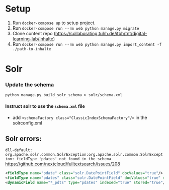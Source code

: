 # Setup

1. Run `docker-compose up` to setup project.
2. Run `docker-compose run --rm web python manage.py migrate`
3. Clone content repo (https://collaborating.tuhh.de/itbh/tnt/digital-learning-lab/inhalte)
4. Run `docker-compose run --rm web python manage.py import_content -f ./path-to-inhalte`


# Solr
### Update the schema
`python manage.py build_solr_schema > solr/schema.xml`
#### Instruct solr to use the `schema.xml` file
- add `<schemaFactory class="ClassicIndexSchemaFactory"/>` in the solrconfig.xml
## Solr errors:
`dll-default: org.apache.solr.common.SolrException:org.apache.solr.common.SolrException: fieldType 'pdates' not found in the schema` 
https://github.com/nextcloud/fulltextsearch/issues/208
```xml
<fieldType name="pdate" class="solr.DatePointField" docValues="true"/>
<fieldType name="pdates" class="solr.DatePointField" docValues="true" multiValued="true"/>
<dynamicField name="*_pdts" type="pdates" indexed="true" stored="true"/>
```
